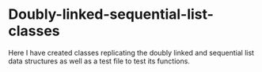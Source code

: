 # Doubly-linked-sequential-list-classes

Here I have created classes replicating the doubly linked and sequential list data structures as well as a test file to test its functions.
